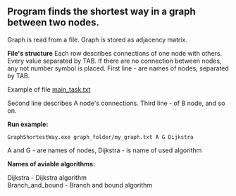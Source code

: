 Program finds the shortest way in a graph between two nodes. 
----------------------------------------------------------------
Graph is read from a file. Graph is stored as adjacency matrix.

**File's structure**
Each row describes connections of one node with others. Every value separated by TAB. If there are no connection between nodes, any not number symbol  is placed. First line  - are names of nodes, separated by TAB.

Example of file [main_task.txt](https://github.com/Corvus5e/Operations_research_labs/blob/master/GraphShortestWay/graphs/main_task.txt)

Second line describes A node's connections.
Third line - of B node, and so on.


**Run example:**
```
GraphShortestWay.exe graph_folder/my_graph.txt A G Dijkstra
```
A and G - are names of nodes, Dijkstra - is name of used algorithm

**Names of aviable algorithms:**

Dijkstra         - Dijkstra algorithm <br />
Branch_and_bound - Branch and bound algorithm <br />